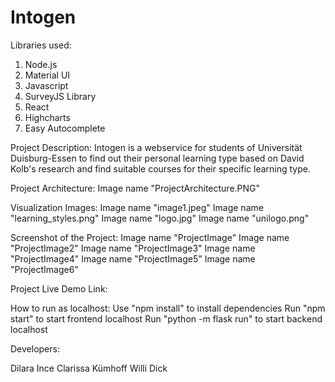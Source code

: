 # Intogen
Libraries used:
1. Node.js
2. Material UI
3. Javascript
4. SurveyJS Library
5. React
6. Highcharts
7. Easy Autocomplete 

Project Description:
Intogen is a webservice for students of Universität Duisburg-Essen to find out their personal learning type based on David Kolb's research and find suitable courses for their specific learning type.

Project Architecture:
Image name "ProjectArchitecture.PNG"

Visualization Images:
Image name "image1.jpeg"
Image name "learning_styles.png"
Image name "logo.jpg"
Image name "unilogo.png"

Screenshot of the Project:
Image name "ProjectImage"
Image name "ProjectImage2"
Image name "ProjectImage3"
Image name "ProjectImage4"
Image name "ProjectImage5"
Image name "ProjectImage6"

Project Live Demo Link:


How to run as localhost:
Use "npm install" to install dependencies
Run "npm start" to start frontend localhost
Run "python -m flask run" to start backend localhost

Developers:

Dilara Ince
Clarissa Kümhoff
Willi Dick
<!-- 
<p align="center">
<img height="110px" src="components/Assets/image1.png" alt="IntoGen Logo">
</p>

# IntoGen
### Never study false again – Your Guide to Your Learning Type

## Table of Contents

* [Project Information](#project-information)
* [Project Architecture](#project-architecture)
* [Libraries used](#libraries-used)
* [Visualization](#visualization)
* [Links](#links)
* [Get Started](#get-started)
* [Developers](#developers)

## Project Information

IntoGen is a web service for ISE students of the University Duisburg-Essen to find out their personal learning type based on David Kolb's research.

It is designed to help students
- find their individual learning types with a 40-item questionnaire
- find courses that are suitable for their learning type
- get an overview of the learning types present in other courses, study programs and countries


## Project Architecture
<img src="components/Assets/architecture.png">

## Libraries used
- Material UI (e.g. Autocomplete, Accordion)
- SurveyJS
- Highcharts

## Visualization
<img src="components/Assets/screenshot.png">
<img src="components/Assets/screenshot1.png">
<img src="components/Assets/screenshot2.png">
<img src="components/Assets/screenshot3.png">
<img src="components/Assets/screenshot4.png">
<img src="components/Assets/screenshot5.png">
<img src="components/Assets/screenshot6.png">

## Links
<a href="">Advertisement Video</a></br>
<a href="">Demo</a>

## Get Started

Make sure you have followed the instructions from the ELAS README.md.

#### Frontend Installation
- Make sure you have downloaded and installed node packages

- Open command prompt/ terminal, move inside 'frontend' folder, and follow the steps below:

```sh
npm install
``` 

- Run the script and start the application

```sh
npm start
``` 

#### Backend Installation
- Open a comand prompt/ terminal, move inside 'backend' folder, and follow the steps below:

```sh
python -m flask run
``` 

Application will start automatically in http://localhost:3000

## Developers
Komedia students in the 4th and 6th semester: </br>
- Dilara Ince </br>
- Clarissa Kümhof </br>
- Willi Dick -->
